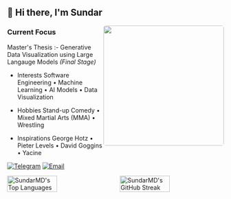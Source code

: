 ## 👋 Hi there, I'm Sundar

<img  align="right" style="border-radius: 5px;" height="280" src="./Hodaka.gif" />

### Current Focus
Master's Thesis :- Generative Data Visualization using Large Langauge Models *(Final Stage)*

- Interests
Software Engineering • Machine Learning • AI Models • Data Visualization

- Hobbies
Stand-up Comedy • Mixed Martial Arts (MMA) • Wrestling

- Inspirations
George Hotz • Pieter Levels • David Goggins • Yacine 

[![Telegram](https://img.shields.io/badge/Telegram-2CA5E0?style=for-the-badge&logo=telegram&logoColor=white)](https://t.me/Sundar159)
[![Email](https://img.shields.io/badge/Email-D14836?style=for-the-badge&logo=gmail&logoColor=white)](mailto:sundardas159@gmail.com)

<div style="display: flex; justify-content: space-between; align-items: flex-start;">
  <img src="https://github-readme-stats.vercel.app/api/top-langs/?username=SundarMD&theme=dark&show_icons=true&hide_border=true&layout=compact" alt="SundarMD's Top Languages" width="48%" />
  <img src="https://github-readme-streak-stats.herokuapp.com/?user=SundarMD&theme=dark&hide_border=true" alt="SundarMD's GitHub Streak" width="48%" />
</div>
